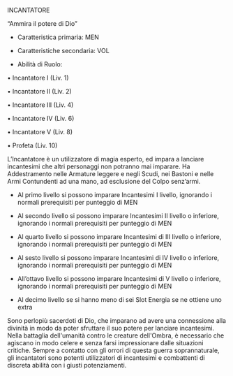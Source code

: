 INCANTATORE

“Ammira il potere di Dio”

* Caratteristica primaria: MEN

* Caratteristiche secondaria: VOL

* Abilità di Ruolo:

•    Incantatore I \(Liv. 1\)

•    Incantatore II \(Liv. 2\)

•    Incantatore III \(Liv. 4\)

•    Incantatore IV \(Liv. 6\)

•    Incantatore V \(Liv. 8\)

•    Profeta \(Liv. 10\)

L’Incantatore è un utilizzatore di magia esperto, ed impara a lanciare incantesimi che altri personaggi non potranno mai imparare. Ha Addestramento nelle Armature leggere e negli Scudi, nei Bastoni e nelle Armi Contundenti ad una mano, ad esclusione del Colpo senz’armi.

* Al primo livello si possono imparare Incantesimi I livello, ignorando i normali prerequisiti per punteggio di MEN

* Al secondo livello si possono imparare Incantesimi II livello o inferiore, ignorando i normali prerequisiti per punteggio di MEN

* Al quarto livello si possono imparare Incantesimi di III livello o inferiore, ignorando i normali prerequisiti per punteggio di MEN

* Al sesto livello si possono imparare Incantesimi di IV livello o inferiore, ignorando i normali prerequisiti per punteggio di MEN

* All’ottavo livello si possono imparare Incantesimi di V livello o inferiore, ignorando i normali prerequisiti per punteggio di MEN

* Al decimo livello se si hanno meno di sei Slot Energia se ne ottiene uno extra

Sono perlopiù sacerdoti di Dio, che imparano ad avere una connessione alla divinità in modo da poter sfruttare il suo potere per lanciare incantesimi. Nella battaglia dell'umanità contro le creature dell'Ombra, è necessario che agiscano in modo celere e senza farsi impressionare dalle situazioni critiche. Sempre a contatto con gli orrori di questa guerra soprannaturale, gli incantatori sono potenti utilizzatori di incantesimi e combattenti di discreta abilità con i giusti potenziamenti.

